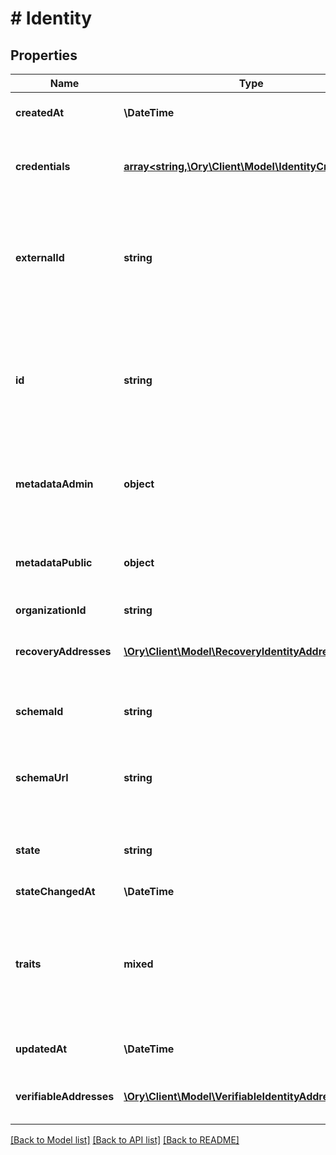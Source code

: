 # # Identity

## Properties

Name | Type | Description | Notes
------------ | ------------- | ------------- | -------------
**createdAt** | **\DateTime** | CreatedAt is a helper struct field for gobuffalo.pop. | [optional]
**credentials** | [**array<string,\Ory\Client\Model\IdentityCredentials>**](IdentityCredentials.md) | Credentials represents all credentials that can be used for authenticating this identity. | [optional]
**externalId** | **string** | ExternalID is an optional external ID of the identity. This is used to link the identity to an external system. If set, the external ID must be unique across all identities. | [optional]
**id** | **string** | ID is the identity&#39;s unique identifier.  The Identity ID can not be changed and can not be chosen. This ensures future compatibility and optimization for distributed stores such as CockroachDB. |
**metadataAdmin** | **object** | NullJSONRawMessage represents a json.RawMessage that works well with JSON, SQL, and Swagger and is NULLable- | [optional]
**metadataPublic** | **object** | NullJSONRawMessage represents a json.RawMessage that works well with JSON, SQL, and Swagger and is NULLable- | [optional]
**organizationId** | **string** |  | [optional]
**recoveryAddresses** | [**\Ory\Client\Model\RecoveryIdentityAddress[]**](RecoveryIdentityAddress.md) | RecoveryAddresses contains all the addresses that can be used to recover an identity. | [optional]
**schemaId** | **string** | SchemaID is the ID of the JSON Schema to be used for validating the identity&#39;s traits. |
**schemaUrl** | **string** | SchemaURL is the URL of the endpoint where the identity&#39;s traits schema can be fetched from.  format: url |
**state** | **string** | State is the identity&#39;s state.  This value has currently no effect. active StateActive inactive StateInactive | [optional]
**stateChangedAt** | **\DateTime** |  | [optional]
**traits** | **mixed** | Traits represent an identity&#39;s traits. The identity is able to create, modify, and delete traits in a self-service manner. The input will always be validated against the JSON Schema defined in &#x60;schema_url&#x60;. |
**updatedAt** | **\DateTime** | UpdatedAt is a helper struct field for gobuffalo.pop. | [optional]
**verifiableAddresses** | [**\Ory\Client\Model\VerifiableIdentityAddress[]**](VerifiableIdentityAddress.md) | VerifiableAddresses contains all the addresses that can be verified by the user. | [optional]

[[Back to Model list]](../../README.md#models) [[Back to API list]](../../README.md#endpoints) [[Back to README]](../../README.md)
